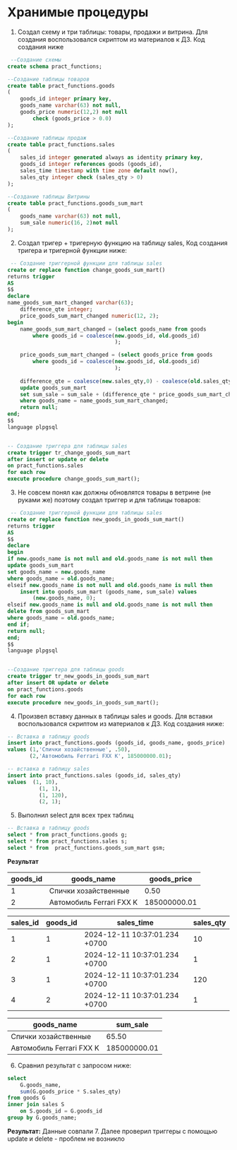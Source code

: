 # Хранимые процедуры

1. Создал схему и три таблицы: товары, продажи и витрина. Для создания воспользовался скриптом из материалов к ДЗ. Код создания ниже
```SQL
 --Создание схемы
create schema pract_functions;

--Создание таблицы товаров
create table pract_functions.goods
(
    goods_id integer primary key,
    goods_name varchar(63) not null,
    goods_price numeric(12,2) not null
        check (goods_price > 0.0)
);

--Создание таблицы продаж
create table pract_functions.sales
(
    sales_id integer generated always as identity primary key,
    goods_id integer references goods (goods_id),
    sales_time timestamp with time zone default now(),
    sales_qty integer check (sales_qty > 0)
);

--Создание таблицы Витрины
create table pract_functions.goods_sum_mart
(
    goods_name varchar(63) not null,
    sum_sale numeric(16, 2)not null
);
```
2. Создал тригер + тригерную функцию на таблицу sales, 
Код создания тригера и тригерной функции ниже:
```SQL
 -- Создание триггерной функции для таблицы sales
create or replace function change_goods_sum_mart()
returns trigger
AS
$$
declare
name_goods_sum_mart_changed varchar(63);
	difference_qte integer;
	price_goods_sum_mart_changed numeric(12, 2);
begin
	name_goods_sum_mart_changed = (select goods_name from goods
		where goods_id = coalesce(new.goods_id, old.goods_id)
								  );

	price_goods_sum_mart_changed = (select goods_price from goods
		where goods_id = coalesce(new.goods_id, old.goods_id)
								  );
	
    difference_qte = coalesce(new.sales_qty,0) - coalesce(old.sales_qty,0);
    update goods_sum_mart
    set sum_sale = sum_sale + (difference_qte * price_goods_sum_mart_changed)
    where goods_name = name_goods_sum_mart_changed;
    return null;
end;
$$
language plpgsql


-- Создание триггера для таблицы sales
create trigger tr_change_goods_sum_mart
after insert or update or delete
on pract_functions.sales
for each row
execute procedure change_goods_sum_mart();
```
3. Не совсем понял как должны обновлятся товары в ветрине (не руками же) поэтому создал триггер и для таблицы товаров:
```SQL
 -- Создание триггерной функции для таблицы sales
create or replace function new_goods_in_goods_sum_mart()
returns trigger
AS
$$
declare
begin
if new.goods_name is not null and old.goods_name is not null then
update goods_sum_mart
set goods_name = new.goods_name
where goods_name = old.goods_name;
elseif new.goods_name is not null and old.goods_name is null then 
 	insert into goods_sum_mart (goods_name, sum_sale) values 
		(new.goods_name, 0);
elseif new.goods_name is null and old.goods_name is not null then
delete from goods_sum_mart
where goods_name = old.goods_name;
end if;
return null;
end;
$$
language plpgsql


--Создание триггера для таблицы goods
create trigger tr_new_goods_in_goods_sum_mart
after insert OR update or delete
on pract_functions.goods
for each row
execute procedure new_goods_in_goods_sum_mart();
```
4. Произвел вставку данных в таблицы sales и goods. Для вставки воспользовался скриптом из материалов к ДЗ. Код создания ниже:
```SQL
-- Вставка в таблицу goods
insert into pract_functions.goods (goods_id, goods_name, goods_price)
values (1,'Спички хозайственные', .50),
       (2,'Автомобиль Ferrari FXX K', 185000000.01);

-- вставка в таблицу sales
insert into pract_functions.sales (goods_id, sales_qty)
values 	(1, 10),
          (1, 1),
          (1, 120),
          (2, 1);
```
5. Выполнил select для всех трех таблиц
```SQL
-- Вставка в таблицу goods
select * from pract_functions.goods g;
select * from pract_functions.sales s;
select * from  pract_functions.goods_sum_mart gsm;
```
**Результат**

| goods_id  | goods_name               | goods_price  |
|-----------|--------------------------|--------------|
| 1         | Спички хозайственные     | 0.50         |
| 2         | Автомобиль Ferrari FXX K | 185000000.01 |

| sales_id  | goods_id  | sales_time                    | sales_qty  |
|-----------|-----------|-------------------------------|------------|
| 1         | 1         | 2024-12-11 10:37:01.234 +0700 | 10         |
| 2         | 1         | 2024-12-11 10:37:01.234 +0700 | 1          |
| 3         | 1         | 2024-12-11 10:37:01.234 +0700 | 120        |
| 4         | 2         | 2024-12-11 10:37:01.234 +0700 | 1          |

| goods_name               | sum_sale     |
|--------------------------|--------------|
| Спички хозайственные     | 65.50        |
| Автомобиль Ferrari FXX K | 185000000.01 |

6. Сравнил результат с запросом ниже:
```SQL
select
    G.goods_name,
    sum(G.goods_price * S.sales_qty)
from goods G
inner join sales S
    on S.goods_id = G.goods_id
group by G.goods_name;
```
**Результат:** Данные совпали
7. Далее проверил триггеры с помощью update и delete - проблем не возникло